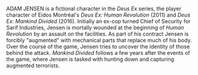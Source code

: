 ADAM JENSEN is a fictional character in the _Deus Ex_ series, the player character of Eidos Montréal's _Deus Ex: Human Revolution_ (2011) and _Deus Ex: Mankind Divided_ (2016). Initially an ex-cop turned Chief of Security for Sarif Industries, Jensen is mortally wounded at the beginning of _Human Revolution_ by an assault on the facilities. As part of his contract Jensen is forcibly "augmented" with mechanical parts that replace much of his body. Over the course of the game, Jensen tries to uncover the identity of those behind the attack. _Mankind Divided_ follows a few years after the events of the game, where Jensen is tasked with hunting down and capturing augmented terrorists.
